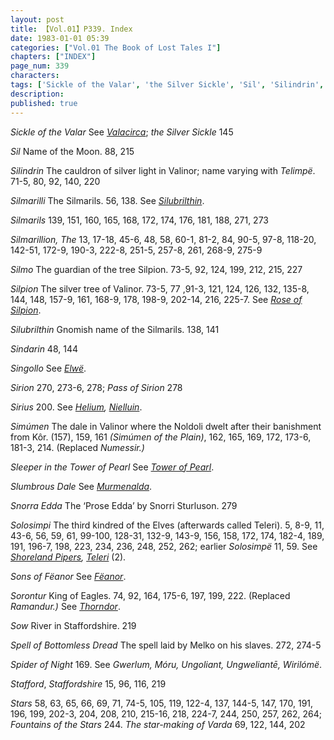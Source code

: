 ```yaml
---
layout: post
title: 【Vol.01】P339. Index
date: 1983-01-01 05:39
categories: ["Vol.01 The Book of Lost Tales I"]
chapters: ["INDEX"]
page_num: 339
characters: 
tags: ['Sickle of the Valar', 'the Silver Sickle', 'Sil', 'Silindrin', 'Telimpë', 'Silmarilli', 'Silmarils', 'Silmarillion, The', 'Silmo', 'Silpion', 'Silubrilthin', 'Sindarin', 'Singollo', 'Sirion', 'Pass of Sirion', 'Sirius', 'Simúmen', 'Simúmen of the Plain', 'Sleeper in the Tower of Pearl', 'Slumbrous Dale', 'Snorra Edda', 'Solosimpi', 'Solosimpë', 'Sons of Fëanor', 'Sorontur', 'Sow', 'Spell of Bottomless Dread', 'Spider of Night', 'Stafford', 'Staffordshire', 'Stars', 'Fountains of the Stars', 'The star-making of Varda']
description: 
published: true
---
```


<I>Sickle of the Valar</I> See <I>[Valacirca]({{site.baseurl}}/tags#Valacirca)</I>; <I>the Silver Sickle</I> 145

<I>Sil</I> Name of the Moon. 88, 215

<I>Silindrin</I> The cauldron of silver light in Valinor; name varying with <I>Telimpë</I>. 71-5, 80, 92, 140, 220

<I>Silmarilli</I> The Silmarils. 56, 138. See <I>[Silubrilthin]({{site.baseurl}}/tags#Silubrilthin)</I>.

<I>Silmarils</I> 139, 151, 160, 165, 168, 172, 174, 176, 181, 188, 271, 273

<I>Silmarillion, The</I> 13, 17-18, 45-6, 48, 58, 60-1, 81-2, 84, 90-5, 97-8, 118-20, 142-51, 172-9, 190-3, 222-8, 251-5, 257-8, 261, 268-9, 275-9

<I>Silmo</I> The guardian of the tree Silpion. 73-5, 92, 124, 199, 212, 215, 227

<I>Silpion</I> The silver tree of Valinor. 73-5, 77 ,91-3, 121, 124, 126, 132, 135-8, 144, 148, 157-9, 161, 168-9, 178, 198-9, 202-14, 216, 225-7. See <I>[Rose of Silpion]({{site.baseurl}}/tags#Rose%20of%20Silpion)</I>.

<I>Silubrilthin</I> Gnomish name of the Silmarils. 138, 141

<I>Sindarin</I> 48, 144

<I>Singollo</I> See <I>[Elwë]({{site.baseurl}}/tags#Elwë)</I>.

<I>Sirion</I> 270, 273-6, 278; <I>Pass of Sirion</I> 278

<I>Sirius</I> 200. See <I>[Helium]({{site.baseurl}}/tags#Helium), [Nielluin]({{site.baseurl}}/tags#Nielluin)</I>.

<I>Simúmen</I> The dale in Valinor where the Noldoli dwelt after their banishment from Kôr. (157), 159, 161 <I>(Simúmen of the Plain)</I>, 162, 165, 169, 172, 173-6, 181-3, 214. (Replaced <I>Numessir.)</I>

<I>Sleeper in the Tower of Pearl</I> See <I>[Tower of Pearl]({{site.baseurl}}/tags#Tower%20of%20Pearl)</I>.

<I>Slumbrous Dale</I> See <I>[Murmenalda]({{site.baseurl}}/tags#Murmenalda)</I>.

<I>Snorra Edda</I> The ‘Prose Edda’ by Snorri Sturluson. 279

<I>Solosimpi</I> The third kindred of the Elves (afterwards called Teleri). 5, 8-9, 11, 43-6, 56, 59, 61, 99-100, 128-31, 132-9, 143-9, 156, 158, 172, 174, 182-4, 189, 191, 196-7, 198, 223, 234, 236, 248, 252, 262; earlier <I>Solosimpë</I> 11, 59. See <I>[Shoreland Pipers]({{site.baseurl}}/tags#Shoreland%20Pipers), [Teleri]({{site.baseurl}}/tags#Teleri)</I> (2).

<I>Sons of Fëanor</I> See <I>[Fëanor]({{site.baseurl}}/tags#Fëanor)</I>.

<I>Sorontur</I> King of Eagles. 74, 92, 164, 175-6, 197, 199, 222. (Replaced <I>Ramandur.)</I> See <I>[Thorndor]({{site.baseurl}}/tags#Thorndor)</I>.

<I>Sow</I> River in Staffordshire. 219

<I>Spell of Bottomless Dread</I> The spell laid by Melko on his slaves. 272, 274-5

<I>Spider of Night</I> 169. See <I>Gwerlum, Móru, Ungoliant, Ungweliantē, Wirilómë</I>.

<I>Stafford</I>, <I>Staffordshire</I> 15, 96, 116, 219

<I>Stars</I> 58, 63, 65, 66, 69, 71, 74-5, 105, 119, 122-4, 137, 144-5, 147, 170, 191, 196, 199, 202-3, 204, 208, 210, 215-16, 218, 224-7, 244, 250, 257, 262, 264; <I>Fountains of the Stars</I> 244. <I>The star-making of Varda</I> 69, 122, 144, 202


